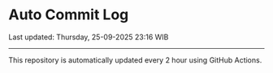# Auto Commit Log

Last updated: Thursday, 25-09-2025 23:16 WIB

---

This repository is automatically updated every 2 hour using GitHub Actions.
